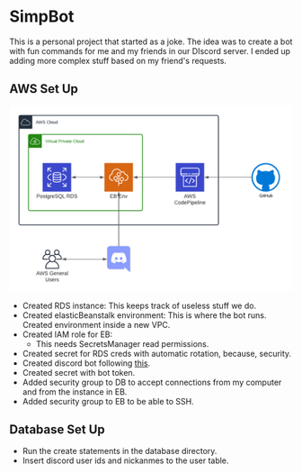 # SimpBot

This is a personal project that started as a joke. The idea was to create a bot with fun commands for me and my friends in our DIscord server. I ended up adding more complex stuff based on my friend's requests.

## AWS Set Up

![inf](SimpBot.png)

* Created RDS instance: This keeps track of useless stuff we do.
* Created elasticBeanstalk environment: This is where the bot runs. Created environment inside a new VPC.
* Created IAM role for EB:
  * This needs SecretsManager read permissions.
* Created secret for RDS creds with automatic rotation, because, security.
* Created discord bot following [this](https://discordpy.readthedocs.io/en/latest/discord.html).
* Created secret with bot token.
* Added security group to DB to accept connections from my computer and from the instance in EB.
* Added security group to EB to be able to SSH.

## Database Set Up

* Run the create statements in the database directory.
* Insert discord user ids and nickanmes to the user table.